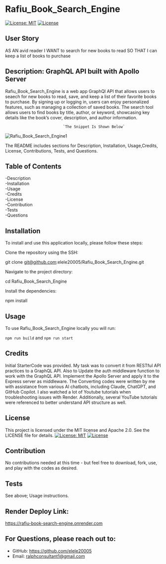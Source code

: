 # Rafiu_Book_Search_Engine
[![License: MIT](https://img.shields.io/badge/License-MIT-yellow.svg)](https://opensource.org/licenses/MIT) 
[![License](https://img.shields.io/badge/License-Apache_2.0-blue.svg)](https://opensource.org/licenses/Apache-2.0) 

## User Story

AS AN avid reader
I WANT to search for new books to read
SO THAT I can keep a list of books to purchase

## Description: GraphQL API built with Apollo Server
Rafiu_Book_Search_Engine is a web app GraphQl API that allows users to seaech for new books to read, save, and keep a list of their favorite books to purchase. By signing up or logging in, users can enjoy personalized features, such as managing a collection of saved books. The search tool allows users to find books by title, author, or keyword, showcasing key details like the book’s cover, description, and author information.


                              `The Snippet Is Shown Below`
![Rafiu_Book_Search_Engine1](https://github.com/user-attachments/assets/95a93746-33ba-4b1d-9073-8e43384728a3)







The README includes sections for Description, Installation, Usage,Credits, License, Contributions, Tests, and Questions.   


## Table of Contents

-Description     
-Installation      
-Usage     
-Credits    
-License         
-Contribution       
-Tests         
-Questions

## Installation
To install and use this application locally, please follow these steps:

Clone the repository using the SSH:

git clone git@github.com:elele20005/Rafiu_Book_Search_Engine.git

Navigate to the project directory:

cd Rafiu_Book_Search_Engine

Install the dependencies:

npm install

## Usage
To use Rafiu_Book_Search_Engine locally you will run:

`npm run build` and `npm run start`

## Credits
Initial StarterCode was provided. My task was to convert it from RESTful API practices to a GraphQL API.  Also to Update the auth middleware function to work with the GraphQL API.
Implement the Apollo Server and apply it to the Express server as middleware. The Converting codes were written by me with assistance from various AI chatbots, including Claude, ChatGPT, and GitHub Copilot. I also watched a lot of Youtube tutorials when troubleshooting issues with Render. Additionally, several YouTube tutorials were referenced to better understand API structure as well. 

## License
This project is licensed under the MIT license and Apache 2.0. See the LICENSE file for details.
[![License: MIT](https://img.shields.io/badge/License-MIT-yellow.svg)](https://opensource.org/licenses/MIT)
[![License](https://img.shields.io/badge/License-Apache_2.0-blue.svg)](https://opensource.org/licenses/Apache-2.0)

## Contribution
No contributions needed at this time - but feel free to download, fork, use, and play with the codes as desired.

## Tests
See above; Usage instructions.

## Render Deploy Link: 
https://rafiu-book-search-engine.onrender.com 

## For Questions, please reach out to:
 
- GitHub: https://github.com/elele20005
- Email: ralphconsultant1@gmail.com 
